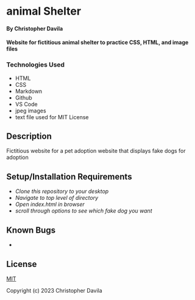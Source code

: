 # animal Shelter

####  By Christopher Davila

#### Website for fictitious animal shelter to practice CSS, HTML, and image files 

### Technologies Used

* HTML
* CSS
* Markdown
* Github
* VS Code
* jpeg images
* text file used for MIT License

## Description

Fictitious website for a pet adoption website that displays fake dogs for adoption

## Setup/Installation Requirements

* _Clone this repository to your desktop_
* _Navigate to top level of directory_
* _Open index.html in browser_
* _scroll through options to see which fake dog you want_

## Known Bugs

* 

## License

[MIT](https://github.com/ChrisRDavila/Pizza-parlor/edit/main/LICENSE.txt)

Copyright (c) 2023 Christopher Davila